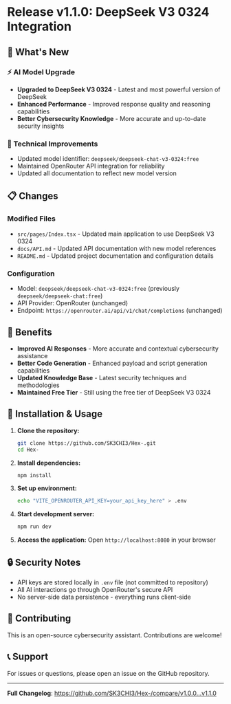 # Release v1.1.0: DeepSeek V3 0324 Integration

## 🚀 What's New

### ⚡ AI Model Upgrade
- **Upgraded to DeepSeek V3 0324** - Latest and most powerful version of DeepSeek
- **Enhanced Performance** - Improved response quality and reasoning capabilities
- **Better Cybersecurity Knowledge** - More accurate and up-to-date security insights

### 🔧 Technical Improvements
- Updated model identifier: `deepseek/deepseek-chat-v3-0324:free`
- Maintained OpenRouter API integration for reliability
- Updated all documentation to reflect new model version

## 📋 Changes

### Modified Files
- `src/pages/Index.tsx` - Updated main application to use DeepSeek V3 0324
- `docs/API.md` - Updated API documentation with new model references
- `README.md` - Updated project documentation and configuration details

### Configuration
- Model: `deepseek/deepseek-chat-v3-0324:free` (previously `deepseek/deepseek-chat:free`)
- API Provider: OpenRouter (unchanged)
- Endpoint: `https://openrouter.ai/api/v1/chat/completions` (unchanged)

## 🎯 Benefits

- **Improved AI Responses** - More accurate and contextual cybersecurity assistance
- **Better Code Generation** - Enhanced payload and script generation capabilities
- **Updated Knowledge Base** - Latest security techniques and methodologies
- **Maintained Free Tier** - Still using the free tier of DeepSeek V3 0324

## 🔧 Installation & Usage

1. **Clone the repository:**
   ```bash
   git clone https://github.com/SK3CHI3/Hex-.git
   cd Hex-
   ```

2. **Install dependencies:**
   ```bash
   npm install
   ```

3. **Set up environment:**
   ```bash
   echo "VITE_OPENROUTER_API_KEY=your_api_key_here" > .env
   ```

4. **Start development server:**
   ```bash
   npm run dev
   ```

5. **Access the application:**
   Open `http://localhost:8080` in your browser

## 🔒 Security Notes

- API keys are stored locally in `.env` file (not committed to repository)
- All AI interactions go through OpenRouter's secure API
- No server-side data persistence - everything runs client-side

## 🤝 Contributing

This is an open-source cybersecurity assistant. Contributions are welcome!

## 📞 Support

For issues or questions, please open an issue on the GitHub repository.

---

**Full Changelog**: https://github.com/SK3CHI3/Hex-/compare/v1.0.0...v1.1.0
